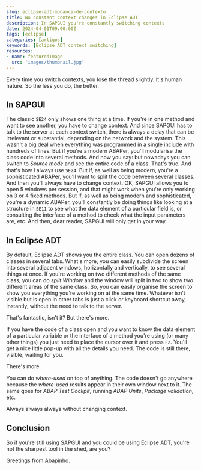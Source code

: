 ```yaml
---
slug: eclipse-adt-mudanca-de-contexto
title: No constant context changes in Eclipse ADT
description: In SAPGUI you're constantly switching contexts
date: 2024-04-01T09:00:00Z
tags: [eclipse]
categories: [artigos]
keywords: [Eclipse ADT context switching]
resources:
- name: featuredImage
  src: 'images/thumbnail.jpg'
---
```


Every time you switch contexts, you lose the thread slightly. It's human nature. So the less you do, the better.


<!--more-->

## In SAPGUI

The classic `SE24` only shows one thing at a time. If you're in one method and want to see another, you have to change context. And since SAPGUI has to talk to the server at each context switch, there is always a delay that can be irrelevant or substantial, depending on the network and the system. This wasn't a big deal when everything was programmed in a single include with hundreds of lines. But if you're a modern ABAPer, you'll modularise the class code into several methods. And now you say: but nowadays you can switch to _Source mode_ and see the entire code of a class. That's true. And that's how I always use `SE24`. But if, as well as being modern, you're a sophisticated ABAPer, you'll want to split the code between several classes. And then you'll always have to change context. OK, SAPGUI allows you to open 5 windows per session, and that might work when you're only working on 3 or 4 fixed methods. But if, as well as being modern and sophisticated, you're a dynamic ABAPer, you'll constantly be doing things like looking at a structure in `SE11` to see what the data element of a particular field is, or consulting the interface of a method to check what the input parameters are, etc. And then, dear reader, SAPGUI will only get in your way.

## In Eclipse ADT

By default, Eclipse ADT shows you the entire class. You can open dozens of classes in several tabs. What's more, you can easily subdivide the screen into several adjacent windows, horizontally and vertically, to see several things at once. If you're working on two different methods of the same class, you can do _split Window_ and the window will split in two to show two different areas of the same class. So, you can easily organise the screen to show you everything you're working on at the same time. Whatever isn't visible but is open in other tabs is just a click or keyboard shortcut away, instantly, without the need to talk to the server.

That's fantastic, isn't it? But there's more.

If you have the code of a class open and you want to know the data element of a particular variable or the interface of a method you're using (or many other things) you just need to place the cursor over it and press `F2`. You'll get a nice little pop-up with all the details you need. The code is still there, visible, waiting for you.

There's more.

You can do _where-used_ on top of anything. The code doesn't go anywhere because the _where-used_ results appear in their own window next to it. The same goes for _ABAP Test Cockpit_, running _ABAP Units_, _Package validation_, etc.

Always always always without changing context.

## Conclusion

So if you're still using SAPGUI and you could be using Eclipse ADT, you're not the sharpest tool in the shed, are you?

Greetings from Abapinho.
